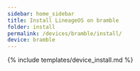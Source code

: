 ```yaml
---
sidebar: home_sidebar
title: Install LineageOS on bramble
folder: install
permalink: /devices/bramble/install/
device: bramble
---
```

{% include templates/device_install.md %}
